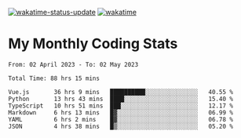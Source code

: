 [![wakatime-status-update](https://github.com/noopurphalak/noopurphalak/workflows/wakatime-status-update/badge.svg)](https://github.com/noopurphalak/noopurphalak/actions/workflows/main.yml)
[![wakatime](https://wakatime.com/badge/user/80ace140-ef40-4fdd-b8ed-f3be3d2e1aea.svg)](https://wakatime.com/@80ace140-ef40-4fdd-b8ed-f3be3d2e1aea)

# My Monthly Coding Stats

<!--START_SECTION:waka-->

```text
From: 02 April 2023 - To: 02 May 2023

Total Time: 88 hrs 15 mins

Vue.js       36 hrs 9 mins   ██████████░░░░░░░░░░░░░░░   40.55 %
Python       13 hrs 43 mins  ████░░░░░░░░░░░░░░░░░░░░░   15.40 %
TypeScript   10 hrs 51 mins  ███░░░░░░░░░░░░░░░░░░░░░░   12.17 %
Markdown     6 hrs 13 mins   █▓░░░░░░░░░░░░░░░░░░░░░░░   06.99 %
YAML         6 hrs 2 mins    █▓░░░░░░░░░░░░░░░░░░░░░░░   06.78 %
JSON         4 hrs 38 mins   █▒░░░░░░░░░░░░░░░░░░░░░░░   05.20 %
```

<!--END_SECTION:waka-->
